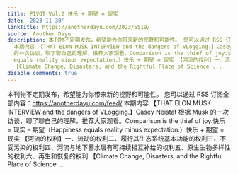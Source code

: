 ```yaml
---
title: PIVOT Vol.2 快乐 + 期望 = 现实
date: '2023-11-30'
linkTitle: https://anotherdayu.com/2023/5519/
source: Another Dayu
description: 本刊物不定期发布，希望能为你带来新的视野和可能性。 您可以通过 RSS 订阅全部内容：https://anotherdayu.com/feed/
  本期内容 【THAT ELON MUSK INTERViEW and the dangers of VLogging.】Casey Neistat 根据 Musk
  的一次访谈，聊了聊自己的理解，推荐大家观看。Comparison is the thief of joy.快乐 = 现实 &#8211; 期望（Happiness
  equals reality minus expectation.）快乐 + 期望 = 现实 【河流的权利】一、流动的权利二、履行其生态系统基本功能的权利三、不受污染的权利四、河流与地下蓄水层有可持续相互补给的权利五、原生生物多样性的权利六、再生和恢复的权利
  【Climate Change, Disasters, and the Rightful Place of Science ...
disable_comments: true
---
```

本刊物不定期发布，希望能为你带来新的视野和可能性。 您可以通过 RSS 订阅全部内容：https://anotherdayu.com/feed/ 本期内容 【THAT ELON MUSK INTERViEW and the dangers of VLogging.】Casey Neistat 根据 Musk 的一次访谈，聊了聊自己的理解，推荐大家观看。Comparison is the thief of joy.快乐 = 现实 &#8211; 期望（Happiness equals reality minus expectation.）快乐 + 期望 = 现实 【河流的权利】一、流动的权利二、履行其生态系统基本功能的权利三、不受污染的权利四、河流与地下蓄水层有可持续相互补给的权利五、原生生物多样性的权利六、再生和恢复的权利 【Climate Change, Disasters, and the Rightful Place of Science ...